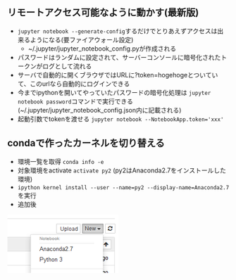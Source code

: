 ## リモートアクセス可能なように動かす(最新版)
* `jupyter notebook --generate-config`するだけでとりあえずアクセスは出来るようになる(要ファイアウォール設定)
  * ~/.jupyter/jupyter_notebook_config.pyが作成される
* パスワードはランダムに設定されて、サーバーコンソールに暗号化されたトークンがログとして流れる
* サーバで自動的に開くブラウザではURLに?token=hogehogeとついていて、このurlなら自動的にログインできる
* 今までipythonを開いてやっていたパスワードの暗号化処理は `jupyter notebook password`コマンドで実行できる(~/.jupyter/jupyter_notebook_config.json内に記載される)
* 起動引数でtokenを渡せる `jupyter notebook --NotebookApp.token='xxx'`

## condaで作ったカーネルを切り替える

* 環境一覧を取得
`conda info -e`
* 対象環境をactivate
`activate py2` (py2はAnaconda2.7をインストールした環境)
* `ipython kernel install --user --name=py2 --display-name=Anaconda2.7` を実行
* 追加後

![キャプチャ](キャプチャ.png)